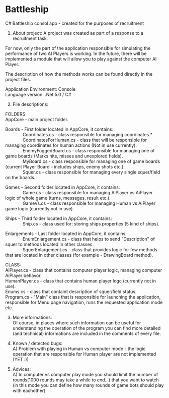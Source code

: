 # Battleship
C# Battleship consol app - created for the purposes of recruitment

1. About project:
A project was created as part of a response to a recruitment task.

For now, only the part of the application responsible for simulating the performance of two AI Players is working.
In the future, there will be implemented a module that will allow you to play against the computer AI Player.

The description of how the methods works can be found directly in the project files.

Application Environment: Console  
Language version: .Net 5.0 / C#


2. File descriptions:  

FOLDERS:  
AppCore - main project folder.  

Boards - First folder located in AppCore, it contains:  
		&nbsp;&nbsp;&nbsp;&nbsp;&nbsp;&nbsp;&nbsp;&nbsp;&nbsp;&nbsp;&nbsp;&nbsp;&nbsp;&nbsp;Coordinates.cs - class responsible for managing coordinates.<space><space>*<space>  
		&nbsp;&nbsp;&nbsp;&nbsp;&nbsp;&nbsp;&nbsp;&nbsp;&nbsp;&nbsp;&nbsp;&nbsp;&nbsp;&nbsp;CoordinatesForHuman.cs - class that will be responsible for managing coordinates for human actions (Not in use currently). 
		&nbsp;&nbsp;&nbsp;&nbsp;&nbsp;&nbsp;&nbsp;&nbsp;&nbsp;&nbsp;&nbsp;&nbsp;&nbsp;&nbsp;EnemyFoggedBoard.cs - class responsible for managing one of game boards (Marks hits, misses and unexplored fields).   
		&nbsp;&nbsp;&nbsp;&nbsp;&nbsp;&nbsp;&nbsp;&nbsp;&nbsp;&nbsp;&nbsp;&nbsp;&nbsp;&nbsp;MyBoard.cs - class responsible for managing one of game boards (current Player Board - includes ships, enemy shots etc.).  
		&nbsp;&nbsp;&nbsp;&nbsp;&nbsp;&nbsp;&nbsp;&nbsp;&nbsp;&nbsp;&nbsp;&nbsp;&nbsp;&nbsp;Squer.cs - class responsible for managing every single squer/field on the boards.
					
Games - Second folder located in AppCore, it contains:  
		&nbsp;&nbsp;&nbsp;&nbsp;&nbsp;&nbsp;&nbsp;&nbsp;&nbsp;&nbsp;&nbsp;&nbsp;&nbsp;&nbsp;Game.cs - class responsible for managing AiPlayer vs AiPlayer logic of whole game (turns, messages, result etc.).  
		&nbsp;&nbsp;&nbsp;&nbsp;&nbsp;&nbsp;&nbsp;&nbsp;&nbsp;&nbsp;&nbsp;&nbsp;&nbsp;&nbsp;GameVs.cs - class responsible for managing Human vs AiPlayer game logic (currently not in use). 
				
Ships - Third folder located in AppCore, it contains:  
		&nbsp;&nbsp;&nbsp;&nbsp;&nbsp;&nbsp;&nbsp;&nbsp;&nbsp;&nbsp;&nbsp;&nbsp;&nbsp;&nbsp;Ship.cs -  class used for: storing ships properties (5 kind of ships). 

Enlargements - Last folder located in AppCore, it contains:  
			&nbsp;&nbsp;&nbsp;&nbsp;&nbsp;&nbsp;&nbsp;&nbsp;&nbsp;&nbsp;&nbsp;&nbsp;&nbsp;&nbsp;EnumEnlargement.cs - class that helps to send "Description" of squer to methods located in other classes.  
			&nbsp;&nbsp;&nbsp;&nbsp;&nbsp;&nbsp;&nbsp;&nbsp;&nbsp;&nbsp;&nbsp;&nbsp;&nbsp;&nbsp;SquerEnlargement.cs - class that provides logic for few methods that are located in other classes (for example - DrawingBoard method). 
							 
CLASS:  
	AiPlayer.cs - class that contains computer player logic, managing computer AiPlayer behavor.  
	HumanPlayer.cs - class that contains human player logc (currently not in use).  
	Enums.cs - class that containt description of squer/field status.  
	Program.cs - "Main" class that is responsible for launching the application, responsible for Menu page navigation, runs the requested application mode etc.  

3. More informations:  
Of course, in places where such information can be useful for understanding the operation of the program you can find more detailed (and technical) informations are included in the comments of every file.   

4. Known / detected bugs:  
A) Problem with playing in Human vs computer mode - the logic operation that are responsible for Human player are not implemented (YET :))  

5. Advices:  
A) In computer vs computer play mode you should limit the number of rounds(1000 rounds may take a while to end...) that you want to watch (in this mode you can define how many rounds of game bots should play with eachother)  
